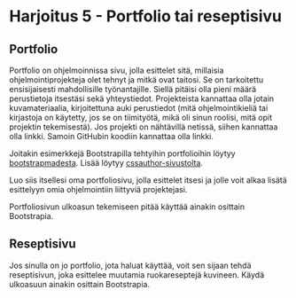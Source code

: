 # Harjoitus 5 - Portfolio tai reseptisivu

## Portfolio

Portfolio on ohjelmoinnissa sivu, jolla esittelet sitä, millaisia ohjelmointiprojekteja olet tehnyt ja mitkä ovat taitosi. Se on tarkoitettu ensisijaisesti mahdollisille työnantajille. Siellä pitäisi olla pieni määrä perustietoja itsestäsi sekä yhteystiedot. Projekteista kannattaa olla jotain kuvamateriaalia, kirjoitettuna auki perustiedot (mitä ohjelmointikieliä tai kirjastoja on käytetty, jos se on tiimityötä, mikä oli sinun roolisi, mitä opit projektin tekemisestä). Jos projekti on nähtävillä netissä, siihen kannattaa olla linkki. Samoin GitHubin koodiin kannattaa olla linkki.

Joitakin esimerkkejä Bootstrapilla tehtyihin portfolioihin löytyy [bootstrapmadesta](https://bootstrapmade.com/bootstrap-portfolio-templates/)<base target="_blank">.
Lisää löytyy [cssauthor-sivustolta](https://cssauthor.com/free-bootstrap-portfolio-templates/)<base target="_blank">. 

Luo siis itsellesi oma portfoliosivu, jolla esittelet itsesi ja jolle voit alkaa lisätä esittelyyn omia ohjelmointiin liittyviä projektejasi.

Portfoliosivun ulkoasun tekemiseen pitää käyttää ainakin osittain Bootstrapia.

## Reseptisivu

Jos sinulla on jo portfolio, jota haluat käyttää, voit sen sijaan tehdä reseptisivun, joka esittelee muutamia ruokareseptejä kuvineen. Käydä ulkoasuun ainakin osittain Bootstrapia.
